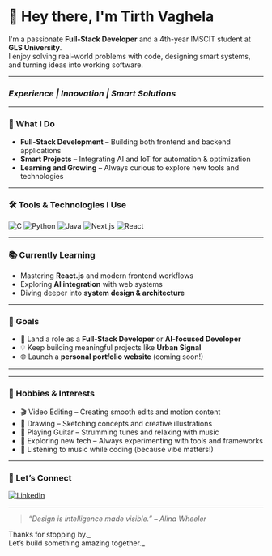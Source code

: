 # 👋 Hey there, I'm Tirth Vaghela

I'm a passionate **Full-Stack Developer** and a 4th-year IMSCIT student at **GLS University**.  
I enjoy solving real-world problems with code, designing smart systems, and turning ideas into working software.

---

### _Experience | Innovation | Smart Solutions_

---

### 💼 What I Do

- **Full-Stack Development** – Building both frontend and backend applications  
- **Smart Projects** – Integrating AI and IoT for automation & optimization  
- **Learning and Growing** – Always curious to explore new tools and technologies  

---

### 🛠️ Tools & Technologies I Use

![C](https://img.shields.io/badge/-C-000?style=flat&logo=c)
![Python](https://img.shields.io/badge/-Python-000?style=flat&logo=python)
![Java](https://img.shields.io/badge/-Java-000?style=flat&logo=java)
![Next.js](https://img.shields.io/badge/-Next.js-000?style=flat&logo=nextdotjs)
![React](https://img.shields.io/badge/-React-000?style=flat&logo=react)

---

### 📚 Currently Learning

- Mastering **React.js** and modern frontend workflows  
- Exploring **AI integration** with web systems  
- Diving deeper into **system design & architecture**

---

### 🎯 Goals

- 🚀 Land a role as a **Full-Stack Developer** or **AI-focused Developer**  
- 💡 Keep building meaningful projects like **Urban Signal**  
- 🌐 Launch a **personal portfolio website** (coming soon!)

---

---

### 🎨 Hobbies & Interests

- 🎬 Video Editing – Creating smooth edits and motion content  
- 🎨 Drawing – Sketching concepts and creative illustrations  
- 🎸 Playing Guitar – Strumming tunes and relaxing with music  
- 🧠 Exploring new tech – Always experimenting with tools and frameworks  
- 🎵 Listening to music while coding (because vibe matters!)

---


### 💬 Let’s Connect

[![LinkedIn](https://img.shields.io/badge/-LinkedIn-0A66C2?style=flat&logo=linkedin&logoColor=white)](https://linkedin.com/in/Tirthvaghela)  
<!-- Add your actual LinkedIn or portfolio above -->

---

> *“Design is intelligence made visible.” – Alina Wheeler*  

Thanks for stopping by._  
Let’s build something amazing together._

